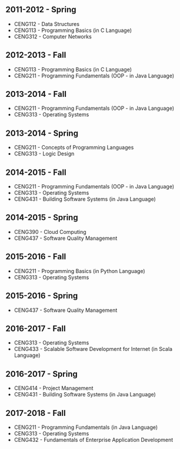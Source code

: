 
## 2011-2012 - Spring
- CENG112 - Data Structures
- CENG113 - Programming Basics (in C Language)
- CENG312 - Computer Networks

## 2012-2013 - Fall
- CENG113 - Programming Basics (in C Language)
- CENG211 - Programming Fundamentals (OOP - in Java Language)

## 2013-2014 - Fall
- CENG211 - Programming Fundamentals (OOP - in Java Language)
- CENG313 - Operating Systems

## 2013-2014 - Spring
- CENG211 - Concepts of Programming Languages 
- CENG313 - Logic Design

## 2014-2015 - Fall
- CENG211 - Programming Fundamentals (OOP - in Java Language)
- CENG313 - Operating Systems
- CENG431 - Building Software Systems (in Java Language)

## 2014-2015 - Spring
- CENG390 - Cloud Computing
- CENG437 - Software Quality Management

## 2015-2016 - Fall
- CENG211 - Programming Basics (in Python Language)
- CENG313 - Operating Systems

## 2015-2016 - Spring
- CENG437 - Software Quality Management

## 2016-2017 - Fall
- CENG313 - Operating Systems
- CENG433 - Scalable Software Development for Internet (in Scala Language)

## 2016-2017 - Spring
- CENG414 - Project Management
- CENG431 - Building Software Systems (in Java Language)

## 2017-2018 - Fall
- CENG211 - Programming Fundamentals (in Java Language)
- CENG313 - Operating Systems
- CENG432 - Fundamentals of Enterprise Application Development
